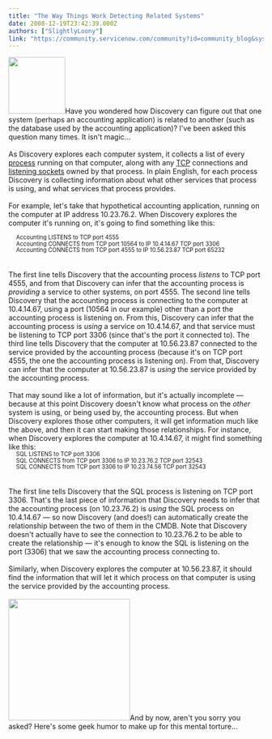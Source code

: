 ```yaml
---
title: "The Way Things Work Detecting Related Systems"
date: 2008-12-19T23:42:39.000Z
authors: ["SlightlyLoony"]
link: "https://community.servicenow.com/community?id=community_blog&sys_id=9c8c26e1dbd0dbc01dcaf3231f9619c9"
---
```

<p><img  alt="" class="jive-image" src="b8e0e08edb5057049c9ffb651f9619a7.iix" style="width: auto; height: 112px;" />Have you wondered how Discovery can figure out that one system (perhaps an accounting application) is related to another (such as the database used by the accounting application)? I've been asked this question many times. It isn't magic...<!--break--><br /><br />As Discovery explores each computer system, it collects a list of every <a title=".wikipedia.org/wiki/Process_(computing)" href="http://en.wikipedia.org/wiki/Process_(computing)">process</a> running on that computer, along with any <a title=".wikipedia.org/wiki/Transmission_Control_Protocol" href="http://en.wikipedia.org/wiki/Transmission_Control_Protocol">TCP</a> connections and <a title=".wikipedia.org/wiki/Internet_socket" href="http://en.wikipedia.org/wiki/Internet_socket">listening sockets</a> owned by that process. In plain English, for each process Discovery is collecting information about what other services that process is using, and what services that process provides.<br /><br />For example, let's take that hypothetical accounting application, running on the computer at IP address 10.23.76.2. When Discovery explores the computer it's running on, it's going to find something like this:<div style="margin-left:15px;font-size:80%;line-height:110%">Accounting LISTENS to TCP port 4555<br />Accounting CONNECTS from TCP port 10564 to IP 10.4.14.67 TCP port 3306<br />Accounting CONNECTS from TCP port 4555 to IP 10.56.23.87 TCP port 65232<br /></div><br /><br />The first line tells Discovery that the accounting process <i>listens</i> to TCP port 4555, and from that Discovery can infer that the accounting process is <i>providing</i> a service to other systems, on port 4555. The second line tells Discovery that the accounting process is connecting to the computer at 10.4.14.67, using a port (10564 in our example) other than a port the accounting process is listening on. From this, Discovery can infer that the accounting process is <i>using</i> a service on 10.4.14.67, and that service must be listening to TCP port 3306 (since that's the port it connected to). The third line tells Discovery that the computer at 10.56.23.87 connected to the service provided by the accounting process (because it's on TCP port 4555, the one the accounting process is listening on). From that, Discovery can infer that the computer at 10.56.23.87 is <i>using</i> the service provided by the accounting process.<br /><br />That may sound like a lot of information, but it's actually incomplete — because at this point Discovery doesn't know what process on the <i>other</i> system is using, or being used by, the accounting process. But when Discovery explores those other computers, it will get information much like the above, and then it can start making those relationships. For instance, when Discovery explores the computer at 10.4.14.67, it might find something like this:<div style="margin-left:15px;font-size:80%;line-height:110%">SQL LISTENS to TCP port 3306<br />SQL CONNECTS from TCP port 3306 to IP 10.23.76.2 TCP port 32543<br />SQL CONNECTS from TCP port 3306 to IP 10.23.74.56 TCP port 32543<br /></div><br /><br />The first line tells Discovery that the SQL process is listening on TCP port 3306. That's the last piece of information that Discovery needs to infer that the accounting process (on 10.23.76.2) is <i>using</i> the SQL process on 10.4.14.67 — so now Discovery (and does!) can automatically create the relationship between the two of them in the CMDB. Note that Discovery doesn't actually have to see the connection to 10.23.76.2 to be able to create the relationship — it's enough to know the SQL is listening on the port (3306) that we saw the accounting process connecting to.<br /><br />Similarly, when Discovery explores the computer at 10.56.23.87, it should find the information that will let it which process on that computer is using the service provided by the accounting process.<br /><br /><img  alt="" class="jive-image" src="bea3c046db181304b322f4621f9619e1.iix" style="width: auto; height: 240px;" />And by now, aren't you sorry you asked? Here's some geek humor to make up for this mental torture...</p>